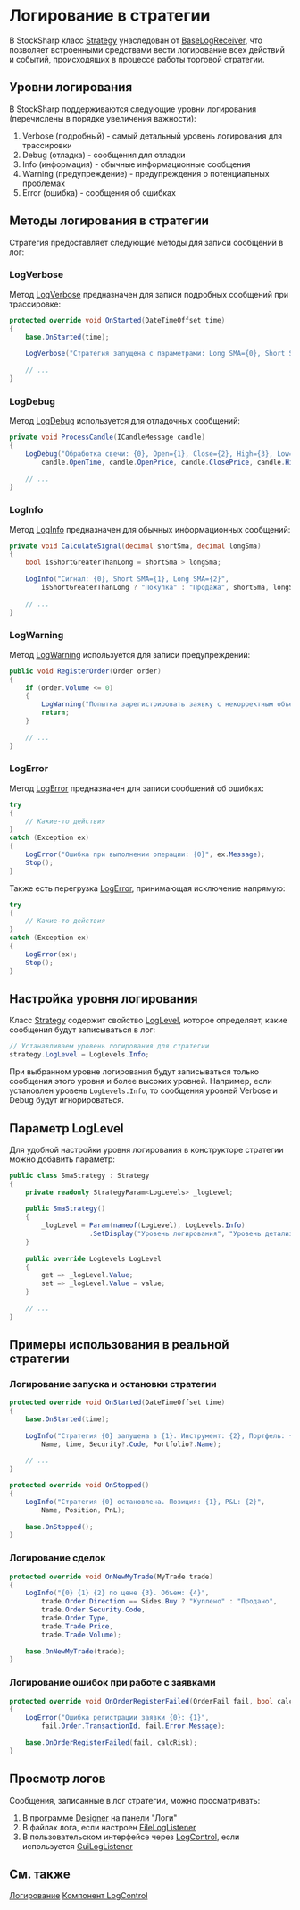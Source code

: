 # Логирование в стратегии

В StockSharp класс [Strategy](xref:StockSharp.Algo.Strategies.Strategy) унаследован от [BaseLogReceiver](xref:Ecng.Logging.BaseLogReceiver), что позволяет встроенными средствами вести логирование всех действий и событий, происходящих в процессе работы торговой стратегии.

## Уровни логирования

В StockSharp поддерживаются следующие уровни логирования (перечислены в порядке увеличения важности):

1. Verbose (подробный) - самый детальный уровень логирования для трассировки
2. Debug (отладка) - сообщения для отладки
3. Info (информация) - обычные информационные сообщения
4. Warning (предупреждение) - предупреждения о потенциальных проблемах
5. Error (ошибка) - сообщения об ошибках

## Методы логирования в стратегии

Стратегия предоставляет следующие методы для записи сообщений в лог:

### LogVerbose

Метод [LogVerbose](xref:Ecng.Logging.BaseLogReceiver.LogVerbose(System.String,System.Object[])) предназначен для записи подробных сообщений при трассировке:

```cs
protected override void OnStarted(DateTimeOffset time)
{
    base.OnStarted(time);
    
    LogVerbose("Стратегия запущена с параметрами: Long SMA={0}, Short SMA={1}", LongSmaLength, ShortSmaLength);
    
    // ...
}
```

### LogDebug

Метод [LogDebug](xref:Ecng.Logging.BaseLogReceiver.LogDebug(System.String,System.Object[])) используется для отладочных сообщений:

```cs
private void ProcessCandle(ICandleMessage candle)
{
    LogDebug("Обработка свечи: {0}, Open={1}, Close={2}, High={3}, Low={4}, Volume={5}", 
        candle.OpenTime, candle.OpenPrice, candle.ClosePrice, candle.HighPrice, candle.LowPrice, candle.TotalVolume);
    
    // ...
}
```

### LogInfo

Метод [LogInfo](xref:Ecng.Logging.BaseLogReceiver.LogInfo(System.String,System.Object[])) предназначен для обычных информационных сообщений:

```cs
private void CalculateSignal(decimal shortSma, decimal longSma)
{
    bool isShortGreaterThanLong = shortSma > longSma;
    
    LogInfo("Сигнал: {0}, Short SMA={1}, Long SMA={2}", 
        isShortGreaterThanLong ? "Покупка" : "Продажа", shortSma, longSma);
    
    // ...
}
```

### LogWarning

Метод [LogWarning](xref:Ecng.Logging.BaseLogReceiver.LogWarning(System.String,System.Object[])) используется для записи предупреждений:

```cs
public void RegisterOrder(Order order)
{
    if (order.Volume <= 0)
    {
        LogWarning("Попытка зарегистрировать заявку с некорректным объемом: {0}", order.Volume);
        return;
    }
    
    // ...
}
```

### LogError

Метод [LogError](xref:Ecng.Logging.BaseLogReceiver.LogError(System.String,System.Object[])) предназначен для записи сообщений об ошибках:

```cs
try
{
    // Какие-то действия
}
catch (Exception ex)
{
    LogError("Ошибка при выполнении операции: {0}", ex.Message);
    Stop();
}
```

Также есть перегрузка [LogError](xref:Ecng.Logging.BaseLogReceiver.LogError(System.Exception)), принимающая исключение напрямую:

```cs
try
{
    // Какие-то действия
}
catch (Exception ex)
{
    LogError(ex);
    Stop();
}
```

## Настройка уровня логирования

Класс [Strategy](xref:StockSharp.Algo.Strategies.Strategy) содержит свойство [LogLevel](xref:Ecng.Logging.ILogSource.LogLevel), которое определяет, какие сообщения будут записываться в лог:

```cs
// Устанавливаем уровень логирования для стратегии
strategy.LogLevel = LogLevels.Info;
```

При выбранном уровне логирования будут записываться только сообщения этого уровня и более высоких уровней. Например, если установлен уровень `LogLevels.Info`, то сообщения уровней Verbose и Debug будут игнорироваться.

## Параметр LogLevel

Для удобной настройки уровня логирования в конструкторе стратегии можно добавить параметр:

```cs
public class SmaStrategy : Strategy
{
    private readonly StrategyParam<LogLevels> _logLevel;
    
    public SmaStrategy()
    {
        _logLevel = Param(nameof(LogLevel), LogLevels.Info)
                    .SetDisplay("Уровень логирования", "Уровень детализации сообщений в логе", "Настройки логирования");
    }
    
    public override LogLevels LogLevel
    {
        get => _logLevel.Value;
        set => _logLevel.Value = value;
    }
    
    // ...
}
```

## Примеры использования в реальной стратегии

### Логирование запуска и остановки стратегии

```cs
protected override void OnStarted(DateTimeOffset time)
{
    base.OnStarted(time);
    
    LogInfo("Стратегия {0} запущена в {1}. Инструмент: {2}, Портфель: {3}", 
        Name, time, Security?.Code, Portfolio?.Name);
    
    // ...
}

protected override void OnStopped()
{
    LogInfo("Стратегия {0} остановлена. Позиция: {1}, P&L: {2}", 
        Name, Position, PnL);
    
    base.OnStopped();
}
```

### Логирование сделок

```cs
protected override void OnNewMyTrade(MyTrade trade)
{
    LogInfo("{0} {1} {2} по цене {3}. Объем: {4}", 
        trade.Order.Direction == Sides.Buy ? "Куплено" : "Продано",
        trade.Order.Security.Code,
        trade.Order.Type,
        trade.Trade.Price,
        trade.Trade.Volume);
    
    base.OnNewMyTrade(trade);
}
```

### Логирование ошибок при работе с заявками

```cs
protected override void OnOrderRegisterFailed(OrderFail fail, bool calcRisk)
{
    LogError("Ошибка регистрации заявки {0}: {1}", 
        fail.Order.TransactionId, fail.Error.Message);
    
    base.OnOrderRegisterFailed(fail, calcRisk);
}
```

## Просмотр логов

Сообщения, записанные в лог стратегии, можно просматривать:

1. В программе [Designer](../../designer.md) на панели "Логи"
2. В файлах лога, если настроен [FileLogListener](xref:StockSharp.Logging.FileLogListener)
3. В пользовательском интерфейсе через [LogControl](xref:StockSharp.Xaml.LogControl), если используется [GuiLogListener](xref:StockSharp.Xaml.GuiLogListener)

## См. также

[Логирование](../logging.md)
[Компонент LogControl](../graphical_user_interface/logging/log_panel.md)
